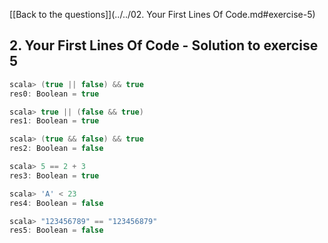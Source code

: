 [[Back to the questions]](../../02. Your First Lines Of Code.md#exercise-5)

## 2. Your First Lines Of Code - Solution to exercise 5

```scala
scala> (true || false) && true
res0: Boolean = true

scala> true || (false && true)
res1: Boolean = true

scala> (true && false) && true
res2: Boolean = false

scala> 5 == 2 + 3
res3: Boolean = true

scala> 'A' < 23
res4: Boolean = false

scala> "123456789" == "123456879"
res5: Boolean = false
```
